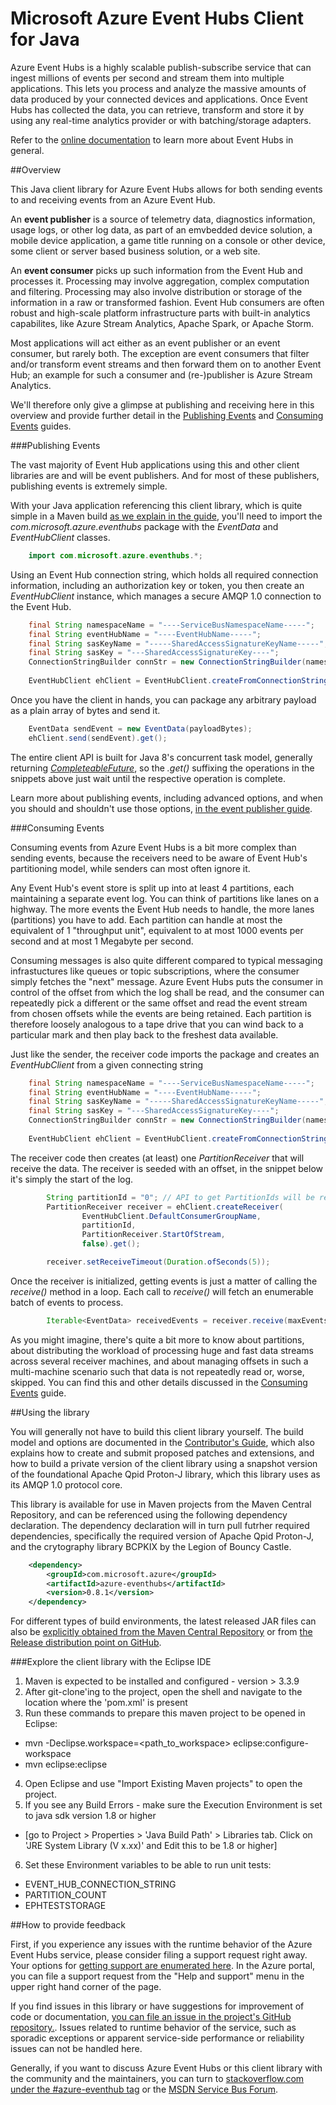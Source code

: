 # Microsoft Azure Event Hubs Client for Java

Azure Event Hubs is a highly scalable publish-subscribe service that can ingest millions of events per second and stream them into multiple applications. 
This lets you process and analyze the massive amounts of data produced by your connected devices and applications. Once Event Hubs has collected the data, 
you can retrieve, transform and store it by using any real-time analytics provider or with batching/storage adapters. 

Refer to the [online documentation](https://azure.microsoft.com/services/event-hubs/) to learn more about Event Hubs in general.

##Overview

This Java client library for Azure Event Hubs allows for both sending events to and receiving events from an Azure Event Hub. 

An **event publisher** is a source of telemetry data, diagnostics information, usage logs, or other log data, as 
part of an emvbedded device solution, a mobile device application, a game title running on a console or other device, 
some client or server based business solution, or a web site.  

An **event consumer** picks up such information from the Event Hub and processes it. Processing may involve aggregation, complex 
computation and filtering. Processing may also involve distribution or storage of the information in a raw or transformed fashion.
Event Hub consumers are often robust and high-scale platform infrastructure parts with built-in analytics capabilites, like Azure 
Stream Analytics, Apache Spark, or Apache Storm.   
   
Most applications will act either as an event publisher or an event consumer, but rarely both. The exception are event 
consumers that filter and/or transform event streams and then forward them on to another Event Hub; an example for such a consumer
and (re-)publisher is Azure Stream Analytics. 

We'll therefore only give a glimpse at publishing and receiving here in this overview and provide further detail in 
the [Publishing Events](PublishingEvents.md) and [Consuming Events](ConsumingEvents.md) guides. 

###Publishing Events

The vast majority of Event Hub applications using this and other client libraries are and will be event publishers. 
And for most of these publishers, publishing events is extremely simple. 

With your Java application referencing this client library,
which is quite simple in a Maven build [as we explain in the guide](PublishingEvents.md), you'll need to import the 
*com.microsoft.azure.eventhubs* package with the *EventData* and *EventHubClient* classes.  
 
 
```Java
    import com.microsoft.azure.eventhubs.*;
```        

Using an Event Hub connection string, which holds all required connection information, including an authorization key or token, 
you then create an *EventHubClient* instance, which manages a secure AMQP 1.0 connection to the Event Hub.   
   
```Java
    final String namespaceName = "----ServiceBusNamespaceName-----";
    final String eventHubName = "----EventHubName-----";
    final String sasKeyName = "-----SharedAccessSignatureKeyName-----";
    final String sasKey = "---SharedAccessSignatureKey----";
    ConnectionStringBuilder connStr = new ConnectionStringBuilder(namespaceName, eventHubName, sasKeyName, sasKey);
		
    EventHubClient ehClient = EventHubClient.createFromConnectionString(connStr.toString()).get();
```

Once you have the client in hands, you can package any arbitrary payload as a plain array of bytes and send it. 

```Java
    EventData sendEvent = new EventData(payloadBytes);
    ehClient.send(sendEvent).get();
```
         
The entire client API is built for Java 8's concurrent task model, generally returning 
[*CompleteableFuture<T>*](https://docs.oracle.com/javase/8/docs/api/java/util/concurrent/CompletableFuture.html), so the 
*.get()* suffixing the operations in the snippets above just wait until the respective operation is complete.

Learn more about publishing events, including advanced options, and when you should and shouldn't use those options, 
[in the event publisher guide](PublishingEvents.md).

###Consuming Events

Consuming events from Azure Event Hubs is a bit more complex than sending events, because the receivers need to be
aware of Event Hub's partitioning model, while senders can most often ignore it. 

Any Event Hub's event store is split up into at least 4 partitions, each maintaining a separate event log. You can think 
of partitions like lanes on a highway. The more events the Event Hub needs to handle, the more lanes (partitions) you have 
to add. Each partition can handle at most the equivalent of 1 "throughput unit", equivalent to at most 1000 events per 
second and at most 1 Megabyte per second.

Consuming messages is also quite different compared to typical messaging infrastuctures like queues or topic 
subscriptions, where the consumer simply fetches the "next" message. Azure Event Hubs puts the consumer in control of 
the offset from which the log shall be read, and the consumer can repeatedly pick a different or the same offset and read 
the event stream from chosen offsets while the events are being retained. Each partition is therefore loosely analogous 
to a tape drive that you can wind back to a particular mark and then play back to the freshest data available.         
   
Just like the sender, the receiver code imports the package and creates an *EventHubClient* from a given connecting string
      
```Java
    final String namespaceName = "----ServiceBusNamespaceName-----";
    final String eventHubName = "----EventHubName-----";
    final String sasKeyName = "-----SharedAccessSignatureKeyName-----";
    final String sasKey = "---SharedAccessSignatureKey----";
    ConnectionStringBuilder connStr = new ConnectionStringBuilder(namespaceName, eventHubName, sasKeyName, sasKey);
		
    EventHubClient ehClient = EventHubClient.createFromConnectionString(connStr.toString()).get();
```           

The receiver code then creates (at least) one *PartitionReceiver* that will receive the data. The receiver is seeded with 
an offset, in the snippet below it's simply the start of the log.    
		
```Java
		String partitionId = "0"; // API to get PartitionIds will be released as part of V0.2
		PartitionReceiver receiver = ehClient.createReceiver(
				EventHubClient.DefaultConsumerGroupName, 
				partitionId, 
				PartitionReceiver.StartOfStream,
				false).get();

		receiver.setReceiveTimeout(Duration.ofSeconds(5));
``` 

Once the receiver is initialized, getting events is just a matter of calling the *receive()* method in a loop. Each call 
to *receive()* will fetch an enumerable batch of events to process.    		
        
```Java        
		Iterable<EventData> receivedEvents = receiver.receive(maxEventsCount).get();         
```

As you might imagine, there's quite a bit more to know about partitions, about distributing the workload of processing huge and 
fast data streams across several receiver machines, and about managing offsets in such a multi-machine scenario such that 
data is not repeatedly read or, worse, skipped. You can find this and other details discussed in 
the [Consuming Events](ConsumingEvents.md) guide.           

##Using the library 

You will generally not have to build this client library yourself. The build model and options are documented in the 
[Contributor's Guide](developer.md), which also explains how to create and submit proposed patches and extensions, and how to 
build a private version of the client library using a snapshot version of the foundational Apache Qpid Proton-J library, which 
this library uses as its AMQP 1.0 protocol core. 

This library is available for use in Maven projects from the Maven Central Repository, and can be referenced using the
following dependency declaration. The dependency declaration will in turn pull futrher required dependencies, specifically 
the required version of Apache Qpid Proton-J, and the crytography library BCPKIX by the Legion of Bouncy Castle.   

```XML
   	<dependency> 
   		<groupId>com.microsoft.azure</groupId> 
   		<artifactId>azure-eventhubs</artifactId> 
   		<version>0.8.1</version> 
   	</dependency>   
 ```
 
 For different types of build environments, the latest released JAR files can also be [explicitly obtained from the 
 Maven Central Repository]() or from [the Release distribution point on GitHub]().  

###Explore the client library with the Eclipse IDE 

1. Maven is expected to be installed and configured - version > 3.3.9
2. After git-clone'ing to the project, open the shell and navigate to the location where the 'pom.xml' is present
3. Run these commands to prepare this maven project to be opened in Eclipse:
  - mvn -Declipse.workspace=<path_to_workspace> eclipse:configure-workspace
  - mvn eclipse:eclipse
4. Open Eclipse and use "Import Existing Maven projects" to open the project.
5. If you see any Build Errors - make sure the Execution Environment is set to java sdk version 1.8 or higher
  * [go to Project > Properties > 'Java Build Path' > Libraries tab. Click on 'JRE System Library (V x.xx)' and Edit this to be 1.8 or higher]
6. Set these Environment variables to be able to run unit tests:
  * EVENT_HUB_CONNECTION_STRING
  * PARTITION_COUNT
  * EPHTESTSTORAGE

##How to provide feedback

First, if you experience any issues with the runtime behavior of the Azure Event Hubs service, please consider filing a support request
right away. Your options for [getting support are enumerated here](https://azure.microsoft.com/support/options/). In the Azure portal, 
you can file a support request from the "Help and support" menu in the upper right hand corner of the page.   

If you find issues in this library or have suggestions for improvement of code or documentation, [you can file an issue in the project's 
GitHub repository.](https://github.com/Azure/azure-event-hubs/issues). Issues related to runtime behavior of the service, such as 
sporadic exceptions or apparent service-side performance or reliability issues can not be handled here.

Generally, if you want to discuss Azure Event Hubs or this client library with the community and the maintainers, you can turn to 
[stackoverflow.com under the #azure-eventhub tag](http://stackoverflow.com/questions/tagged/azure-eventhub) or the 
[MSDN Service Bus Forum](https://social.msdn.microsoft.com/Forums/en-US/home?forum=servbus). 
